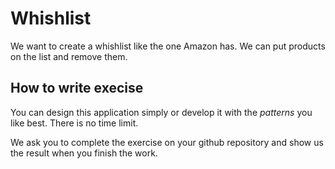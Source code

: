 # Whishlist
We want to create a whishlist like the one Amazon has. 
We can put products on the list and remove them.


## How to write execise
You can design this application simply or develop it with the *patterns* you like best. There is no time limit.

We ask you to complete the exercise on your github repository and show us the result when you finish the work.
